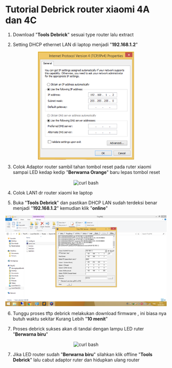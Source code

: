# Tutorial Debrick router xiaomi 4A dan 4C


1. Download "**Tools Debrick**" sesuai type router lalu extract

2. Setting DHCP ethernet LAN di laptop menjadi "**192.168.1.2**"

<div  align="center">    
  <img src="./image/DHCP1.png" width = "300" alt="curl bash" align=center />
</div>

3. Colok Adaptor router sambil tahan tombol reset pada ruter xiaomi sampai LED kedap kedip "**Berwarna Orange**" baru lepas tombol reset

<div  align="center">    
  <img src="./image/4a-LED1.png" width = "900" alt="curl bash" align=center />
</div>

4. Colok LAN1 dr router xiaomi ke laptop

5. Buka "**Tools Debrick**" dan pastikan DHCP LAN sudah terdeksi benar menjadi "**192.168.1.2**" kemudian klik "**online**"

<div  align="center">    
  <img src="./image/DHCP2.png" width = "900" alt="curl bash" align=center />
</div>

6. Tunggu proses tftp debrick melakukan download firmware , ini biasa nya butuh waktu sekitar Kurang Lebih "**10 menit**"

7. Proses debrick sukses akan di tandai dengan lampu LED ruter "**Berwarna biru**"

<div  align="center">    
  <img src="./image/4a-LED2.png" width = "900" alt="curl bash" align=center />
</div>

7. Jika LED router sudah "**Berwarna biru**" silahkan klik offline "**Tools Debrick**" lalu cabut adaptor ruter dan hidupkan ulang router
